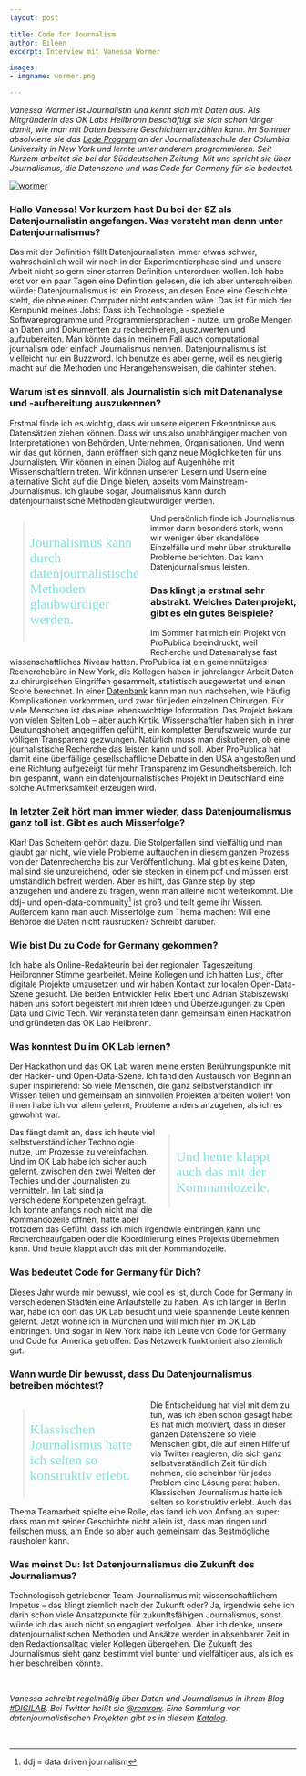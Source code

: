 ```yaml
---
layout: post

title: Code for Journalism
author: Eileen
excerpt: Interview mit Vanessa Wormer

images:
- imgname: wormer.png

---
```

*Vanessa Wormer ist Journalistin und kennt sich mit Daten aus. Als Mitgründerin des
OK Labs Heilbronn beschäftigt sie sich schon länger damit, wie man mit Daten bessere
Geschichten erzählen kann. Im Sommer absolvierte sie das [Lede Program][] an der Journalistenschule der
Columbia University in New York und lernte unter anderem programmieren. Seit Kurzem arbeitet sie bei der Süddeutschen Zeitung. Mit
uns spricht sie über Journalismus, die Datenszene und was Code for Germany für sie bedeutet.*

[![wormer](/blog/wormer.png)](http://codefor.de/blog/vanessawormer)

### Hallo Vanessa! Vor kurzem hast Du bei der SZ als Datenjournalistin angefangen. Was versteht man denn unter Datenjournalismus?

Das mit der Definition fällt Datenjournalisten immer etwas schwer, wahrscheinlich weil wir noch in der Experimentierphase sind und unsere Arbeit nicht so gern einer starren Definition unterordnen wollen. Ich habe erst vor ein paar Tagen eine Definition gelesen, die ich aber unterschreiben würde: Datenjournalismus ist ein Prozess, an desen Ende eine Geschichte steht, die ohne einen Computer nicht entstanden wäre. Das ist für mich der Kernpunkt meines Jobs: Dass ich Technologie - spezielle Softwareprogramme und Programmiersprachen - nutze, um große Mengen an Daten und Dokumenten zu recherchieren, auszuwerten und aufzubereiten. Man könnte das in meinem Fall auch computational journalism oder einfach Journalismus nennen. Datenjournalismus ist vielleicht nur ein Buzzword. Ich benutze es aber gerne, weil es neugierig macht auf die Methoden und Herangehensweisen, die dahinter stehen.


### Warum ist es sinnvoll, als Journalistin sich mit Datenanalyse und -aufbereitung auszukennen?

Erstmal finde ich es wichtig, dass wir unsere eigenen Erkenntnisse aus Datensätzen ziehen können. Dass wir uns also unabhängiger machen von Interpretationen von Behörden, Unternehmen, Organisationen. Und wenn wir das gut können, dann eröffnen sich ganz neue Möglichkeiten für uns Journalisten. Wir können in einen Dialog auf Augenhöhe mit Wissenschaftlern treten. Wir können unseren Lesern und Usern eine alternative Sicht auf die Dinge bieten, abseits vom Mainstream-Journalismus. Ich glaube sogar, Journalismus kann durch datenjournalistische Methoden glaubwürdiger werden.

<blockquote style="width: 40%; float: left; padding: 10px">
  <p><font face="Junction" size="5" color="#82e0d9">Journalismus kann durch datenjournalistische Methoden glaubwürdiger werden.</font></p>
</blockquote>

Und persönlich finde ich Journalismus immer dann besonders stark, wenn wir weniger über skandalöse Einzelfälle und mehr über strukturelle Probleme berichten. Das kann Datenjournalismus leisten.


###  Das klingt ja erstmal sehr abstrakt. Welches Datenprojekt, gibt es ein gutes Beispiele?

Im Sommer hat mich ein Projekt von ProPublica beeindruckt, weil Recherche und Datenanalyse fast wissenschaftliches Niveau hatten. ProPublica ist ein gemeinnütziges Recherchebüro in New York, die Kollegen haben in jahrelanger Arbeit Daten zu chirurgischen Eingriffen gesammelt, statistisch ausgewertet und einen Score berechnet. In einer [Datenbank][] kann man nun nachsehen, wie häufig Komplikationen vorkommen, und zwar für jeden einzelnen Chirurgen. Für viele Menschen ist das eine lebenswichtige Information. Das Projekt bekam von vielen Seiten Lob – aber auch Kritik. Wissenschaftler haben sich in ihrer Deutungshoheit angegriffen gefühlt, ein kompletter Berufszweig wurde zur völligen Transparenz gezwungen. Natürlich muss man diskutieren, ob eine journalistische Recherche das leisten kann und soll. Aber ProPublica hat damit eine überfällige gesellschaftliche Debatte in den USA angestoßen und eine Richtung aufgezeigt für mehr Transparenz im Gesundheitsbereich. Ich bin gespannt, wann ein datenjournalistisches Projekt in Deutschland eine solche Aufmerksamkeit erzeugen wird.


### In letzter Zeit hört man immer wieder, dass Datenjournalismus ganz toll ist. Gibt es auch Misserfolge?

Klar! Das Scheitern gehört dazu. Die Stolperfallen sind vielfältig und man glaubt gar nicht, wie viele Probleme auftauchen in diesem ganzen Prozess von der Datenrecherche bis zur Veröffentlichung. Mal gibt es keine Daten, mal sind sie unzureichend, oder sie stecken in einem pdf und müssen erst umständlich befreit werden. Aber es hilft, das Ganze step by step anzugehen und andere zu fragen, wenn man alleine nicht weiterkommt. Die ddj- und open-data-community[^1] ist groß und teilt gerne ihr Wissen. Außerdem kann man auch Misserfolge zum Thema machen: Will eine Behörde die Daten nicht rausrücken? Schreibt darüber.


### Wie bist Du zu Code for Germany gekommen?

Ich habe als Online-Redakteurin bei der regionalen Tageszeitung Heilbronner Stimme gearbeitet. Meine Kollegen und ich hatten Lust, öfter digitale Projekte umzusetzen und wir haben Kontakt zur lokalen Open-Data-Szene gesucht. Die beiden Entwickler Felix Ebert und Adrian Stabiszewski haben uns sofort begeistert mit ihren Ideen und Überzeugungen zu Open Data und Civic Tech. Wir veranstalteten dann gemeinsam einen Hackathon und gründeten das OK Lab Heilbronn.


### Was konntest Du im OK Lab lernen?

Der Hackathon und das OK Lab waren meine ersten Berührungspunkte mit der Hacker- und Open-Data-Szene. Ich fand den Austausch von Beginn an super inspirierend: So viele Menschen, die ganz selbstverständlich ihr Wissen teilen und gemeinsam an sinnvollen Projekten arbeiten wollen! Von ihnen habe ich vor allem gelernt, Probleme anders anzugehen, als ich es gewohnt war.

<blockquote style="width: 40%; float: right; padding: 10px">
  <p><font face="Junction" size="5" color="#82e0d9">Und heute klappt auch das mit der Kommandozeile.</font></p>
</blockquote>

Das fängt damit an, dass ich heute viel selbstverständlicher Technologie nutze, um Prozesse zu vereinfachen. Und im OK Lab habe ich sicher auch gelernt, zwischen den zwei Welten der Techies und der Journalisten zu vermitteln. Im Lab sind ja verschiedene Kompetenzen gefragt. Ich konnte anfangs noch nicht mal die Kommandozeile öffnen, hatte aber trotzdem das Gefühl, dass ich mich irgendwie einbringen kann und Rechercheaufgaben oder die Koordinierung eines Projekts übernehmen kann. Und heute klappt auch das mit der Kommandozeile.

### Was bedeutet Code for Germany für Dich?

Dieses Jahr wurde mir bewusst, wie cool es ist, durch Code for Germany in verschiedenen Städten eine Anlaufstelle zu haben. Als ich länger in Berlin war, habe ich dort das OK Lab besucht und viele spannende Leute kennen gelernt. Jetzt wohne ich in München und will mich hier im OK Lab einbringen. Und sogar in New York habe ich Leute von Code for Germany und Code for America getroffen. Das Netzwerk funktioniert also ziemlich gut.

### Wann wurde Dir bewusst, dass Du Datenjournalismus betreiben möchtest?

<blockquote style="width: 40%; float: left; padding: 10px">
  <p><font face="Junction" size="5" color="#82e0d9">Klassischen Journalismus hatte ich selten so konstruktiv erlebt.</font></p>
</blockquote>

Die Entscheidung hat viel mit dem zu tun, was ich eben schon gesagt habe: Es hat mich motiviert, dass in dieser ganzen Datenszene so viele Menschen gibt, die auf einen Hilferuf via Twitter reagieren, die sich ganz selbstverständlich Zeit für dich nehmen, die scheinbar für jedes Problem eine Lösung parat haben. Klassischen Journalismus hatte ich selten so konstruktiv erlebt. Auch das Thema Teamarbeit spielte eine Rolle, das fand ich von Anfang an super: dass man mit seiner Geschichte nicht allein ist, dass man ringen und feilschen muss, am Ende so aber auch gemeinsam das Bestmögliche rausholen kann.

### Was meinst Du: Ist Datenjournalismus die Zukunft des Journalismus?

Technologisch getriebener Team-Journalismus mit wissenschaftlichem Impetus – das klingt ziemlich nach der Zukunft oder? Ja, irgendwie sehe ich darin schon viele Ansatzpunkte für zukunftsfähigen Journalismus, sonst würde ich das auch nicht so engagiert verfolgen. Aber ich denke, unsere datenjournalistischen Methoden und Ansätze werden in absehbarer Zeit in den Redaktionsalltag vieler Kollegen übergehen. Die Zukunft des Journalismus sieht ganz bestimmt viel bunter und vielfältiger aus, als ich es hier beschreiben könnte.

<br>

*Vanessa schreibt regelmäßig über Daten und Journalismus in ihrem Blog [#DIGILAB][]. Bei Twitter heißt sie [@remrow][]. Eine Sammlung von datenjournalistischen Projekten gibt es in diesem [Katalog][].*

<br>

[Lede Program]: http://www.ledeprogram.com
[#DIGILAB]: http://hashtagdigilab.tumblr.com/
[Datenbank]: https://projects.propublica.org/surgeons/
[@remrow]: https://twitter.com/remrow
[Katalog]: http://katalog.datenjournalismus.net/#/

[^1]: ddj = data driven journalism
